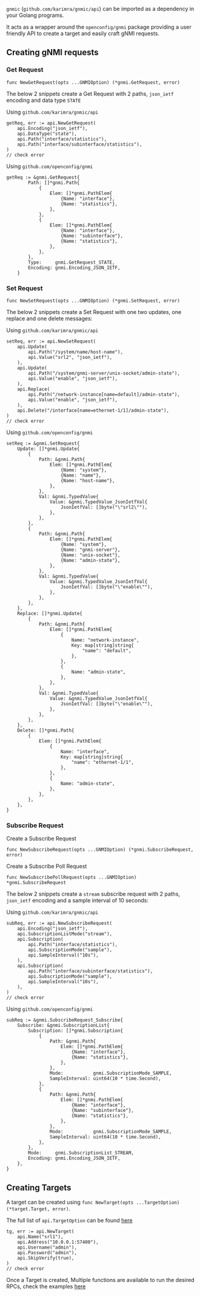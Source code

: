 `gnmic` (`github.com/karimra/gnmic/api`) can be imported as a dependency in your Golang programs.

It acts as a wrapper around the `openconfig/gnmi` package providing a user friendly API to create a target and easily craft gNMI requests.

## Creating gNMI requests

### Get Request

```golang
func NewGetRequest(opts ...GNMIOption) (*gnmi.GetRequest, error)
```

The below 2 snippets create a Get Request with 2 paths, `json_ietf` encoding and data type `STATE`

Using `github.com/karimra/gnmic/api`

```golang
getReq, err := api.NewGetRequest(
    api.Encoding("json_ietf"),
    api.DataType("state"),    
    api.Path("interface/statistics"),    
    api.Path("interface/subinterface/statistics"),
)
// check error
```

Using `github.com/openconfig/gnmi`

```golang
getReq := &gnmi.GetRequest{
        Path: []*gnmi.Path{
            {
                Elem: []*gnmi.PathElem{
                    {Name: "interface"},
                    {Name: "statistics"},
                },
            },
            {
                Elem: []*gnmi.PathElem{
                    {Name: "interface"},
                    {Name: "subinterface"},
                    {Name: "statistics"},
                },
            },
        },
        Type:     gnmi.GetRequest_STATE,
        Encoding: gnmi.Encoding_JSON_IETF,
    }
```

### Set Request

```golang
func NewSetRequest(opts ...GNMIOption) (*gnmi.SetRequest, error)
```

The below 2 snippets create a Set Request with one two updates, one replace and one delete messages:

Using `github.com/karimra/gnmic/api`

```golang
setReq, err := api.NewSetRequest(
    api.Update(
        api.Path("/system/name/host-name"),
        api.Value("srl2", "json_ietf"),
    ),
    api.Update(
        api.Path("/system/gnmi-server/unix-socket/admin-state"),
        api.Value("enable", "json_ietf"),
    ),
    api.Replace(
        api.Path("/network-instance[name=default]/admin-state"),
        api.Value("enable", "json_ietf"),
    ),
    api.Delete("/interface[name=ethernet-1/1]/admin-state"),
)
// check error
```

Using `github.com/openconfig/gnmi`

```golang
setReq := &gnmi.SetRequest{
    Update: []*gnmi.Update{
        {
            Path: &gnmi.Path{
                Elem: []*gnmi.PathElem{
                    {Name: "system"},
                    {Name: "name"},
                    {Name: "host-name"},
                },
            },
            Val: &gnmi.TypedValue{
                Value: &gnmi.TypedValue_JsonIetfVal{
                    JsonIetfVal: []byte("\"srl2\""),
                },
            },
        },
        {
            Path: &gnmi.Path{
                Elem: []*gnmi.PathElem{
                    {Name: "system"},
                    {Name: "gnmi-server"},
                    {Name: "unix-socket"},
                    {Name: "admin-state"},
                },
            },
            Val: &gnmi.TypedValue{
                Value: &gnmi.TypedValue_JsonIetfVal{
                    JsonIetfVal: []byte("\"enable\""),
                },
            },
        },
    },
    Replace: []*gnmi.Update{
        {
            Path: &gnmi.Path{
                Elem: []*gnmi.PathElem{
                    {
                        Name: "network-instance",
                        Key: map[string]string{
                            "name": "default",
                        },
                    },
                    {
                        Name: "admin-state",
                    },
                },
            },
            Val: &gnmi.TypedValue{
                Value: &gnmi.TypedValue_JsonIetfVal{
                    JsonIetfVal: []byte("\"enable\""),
                },
            },
        },
    },
    Delete: []*gnmi.Path{
        {
            Elem: []*gnmi.PathElem{
                {
                    Name: "interface",
                    Key: map[string]string{
                        "name": "ethernet-1/1",
                    },
                },
                {
                    Name: "admin-state",
                },
            },
        },
    },
}
```

### Subscribe Request

Create a Subscribe Request

```golang
func NewSubscribeRequest(opts ...GNMIOption) (*gnmi.SubscribeRequest, error)
```

Create a Subscribe Poll Request

```golang
func NewSubscribePollRequest(opts ...GNMIOption) *gnmi.SubscribeRequest
```

The below 2 snippets create a `stream` subscribe request with 2 paths, `json_ietf` encoding and a sample interval of 10 seconds:

Using `github.com/karimra/gnmic/api`

```golang
subReq, err := api.NewSubscribeRequest(
    api.Encoding("json_ietf"),
    api.SubscriptionListMode("stream"),
    api.Subscription(
        api.Path("interface/statistics"),
        api.SubscriptionMode("sample"),
        api.SampleInterval("10s"),
    ),
    api.Subscription(
        api.Path("interface/subinterface/statistics"),
        api.SubscriptionMode("sample"),
        api.SampleInterval("10s"),
    ),
)
// check error
```

Using `github.com/openconfig/gnmi`

```golang
subReq := &gnmi.SubscribeRequest_Subscribe{
    Subscribe: &gnmi.SubscriptionList{
        Subscription: []*gnmi.Subscription{
            {
                Path: &gnmi.Path{
                    Elem: []*gnmi.PathElem{
                        {Name: "interface"},
                        {Name: "statistics"},
                    },
                },
                Mode:           gnmi.SubscriptionMode_SAMPLE,
                SampleInterval: uint64(10 * time.Second),
            },
            {
                Path: &gnmi.Path{
                    Elem: []*gnmi.PathElem{
                        {Name: "interface"},
                        {Name: "subinterface"},
                        {Name: "statistics"},
                    },
                },
                Mode:           gnmi.SubscriptionMode_SAMPLE,
                SampleInterval: uint64(10 * time.Second),
            },
        },
        Mode:     gnmi.SubscriptionList_STREAM,
        Encoding: gnmi.Encoding_JSON_IETF,
    },
}
```

## Creating Targets

A target can be created using `func NewTarget(opts ...TargetOption) (*target.Target, error)`.

The full list of `api.TargetOption` can be found [here](../user_guide/golang_package/target_options.md)

```golang
tg, err := api.NewTarget(
    api.Name("srl1"),
    api.Address("10.0.0.1:57400"),
    api.Username("admin"),
    api.Password("admin"),
    api.SkipVerify(true),
)
// check error
```

Once a Target is created, Multiple functions are available to run the desired RPCs, check the examples [here](../user_guide/golang_pacakge/examples/capabilities.md)
